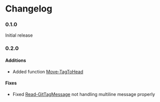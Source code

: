 ﻿# Changelog
### 0.1.0

Initial release

### 0.2.0

#### Additions
- Added function [Move-TagToHead](https://github.com/JeremyTCD/Powershell.GitUtils#move-tag-to-head)

#### Fixes
- Fixed [Read-GitTagMessage](https://github.com/JeremyTCD/Powershell.GitUtils#read-git-tag-message) not handling multiline message properly

